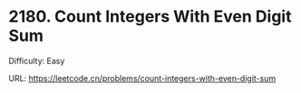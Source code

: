 # 2180. Count Integers With Even Digit Sum

Difficulty: Easy

URL: https://leetcode.cn/problems/count-integers-with-even-digit-sum

